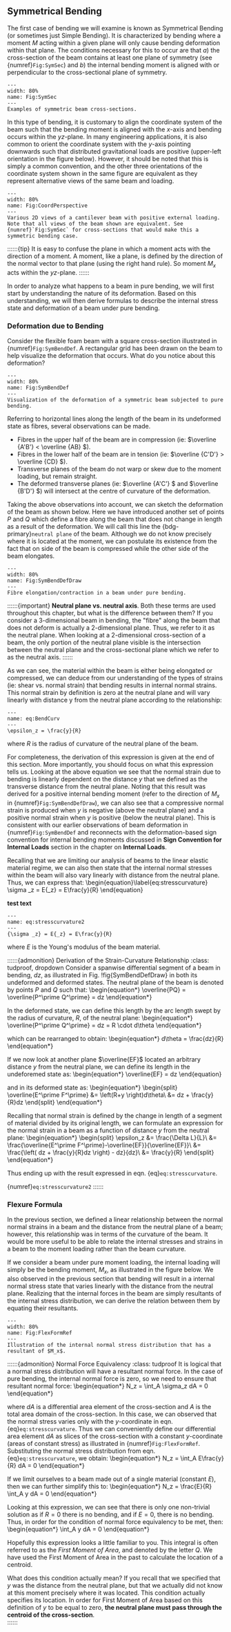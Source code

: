 ## Symmetrical Bending 
The first case of bending we will examine is known as Symmetrical Bending (or sometimes just Simple Bending). It is characterized by bending where a moment $M$ acting within a given plane will only cause bending deformation within that plane. The conditions necessary for this to occur are that *a*) the cross-section of the beam contains at least one plane of symmetry (see {numref}`Fig:SymSec`) and *b*) the internal bending moment is aligned with or perpendicular to the cross-sectional plane of symmetry. 

```{figure} ../figures/Symmetric_bending_sections_horz.svg
---
width: 80%
name: Fig:SymSec
---
Examples of symmetric beam cross-sections.
```
In this type of bending, it is customary to align the coordinate system of the beam such that the bending moment is aligned with the $x$-axis and bending occurs within the $yz$-plane. In many engineering applications, it is also common to orient the coordinate system with the $y$-axis pointing downwards such that distributed gravitational loads are positive (upper-left orientation in the figure below). However, it should be noted that this is simply a common convention, and the other three orientations of the coordinate system shown in the same figure are equivalent as they represent alternative views of the same beam and loading.

```{figure} ../figures/Symmetric_bending.svg
---
width: 80%
name: Fig:CoordPerspective
---
Various 2D views of a cantilever beam with positive external loading. Note that all views of the beam shown are equivalent. See {numref}`Fig:SymSec` for cross-sections that would make this a symmetric bending case.
```

::::::{tip}
It is easy to confuse the plane in which a moment acts with the direction of a moment. A moment, like a plane, is defined by the direction of the normal vector to that plane (using the right hand rule). So moment $M_x$ acts within the $yz$-plane.
::::::

In order to analyze what happens to a beam in pure bending, we will first start by understanding the nature of its deformation. Based on this understanding, we will then derive formulas to describe the internal stress state and deformation of a beam under pure bending.  

### Deformation due to Bending
Consider the flexible foam beam with a square cross-section illustrated in {numref}`Fig:SymBendDef`. A rectangular grid has been drawn on the beam to help visualize the deformation that occurs. What do you notice about this deformation?

```{figure} ../figures/Bending_deformation_foam_beam.png
---
width: 80%
name: Fig:SymBendDef
---
Visualization of the deformation of a symmetric beam subjected to pure bending.
```
Referring to horizontal lines along the length of the beam in its undeformed state as fibres, several observations can be made.
- Fibres in the upper half of the beam are in compression (ie: $\overline {A'B'}  < \overline {AB} $).
- Fibres in the lower half of the beam are in tension (ie: $\overline {C'D'}  > \overline {CD} $).
- Transverse planes of the beam do not warp or skew due to the moment loading, but remain straight.
- The deformed transverse planes (ie: $\overline {A'C'} $ and $\overline {B'D'} $) will intersect at the centre of curvature of the deformation.

Taking the above observations into account, we can sketch the deformation of the beam as shown below. Here we have introduced another set of points $P$ and $Q$ which define a fibre along the beam that does not change in length as a result of the deformation. We will call this line the {bdg-primary}`neutral plane` of the beam. Although we do not know precisely where it is located at the moment, we can postulate its existence from the fact that on side of the beam is compressed while the other side of the beam elongates. 


```{figure} ../figures/Bending_deformation_drawing3.svg
---
width: 80%
name: Fig:SymBendDefDraw
---
Fibre elongation/contraction in a beam under pure bending.
```

::::::{important}
**Neutral plane vs. neutral axis**. Both these terms are used throughout this chapter, but what is the difference between them? If you consider a 3-dimensional beam in bending, the "fibre" along the beam that does not deform is actually a 2-dimensional plane. Thus, we refer to it as the neutral plane. When looking at a 2-dimensional cross-section of a beam, the only portion of the neutral plane visible is the intersection between the neutral plane and the cross-sectional plane which we refer to as the neutral axis.
::::::

As we can see, the material within the beam is either being elongated or compressed, we can deduce from our understanding of the types of strains (ie: shear vs. normal strain) that bending results in internal normal strains. This normal strain by definition is zero at the neutral plane and will vary linearly with distance y from the neutral plane according to the relationship:

```{math}
---
name: eq:BendCurv
---
\epsilon_z = \frac{y}{R}
```

where $R$ is the radius of curvature of the neutral plane of the beam.

For completeness, the derivation of this expression is given at the end of this section. More importantly, you should focus on what this expression tells us. Looking at the above equation we see that the normal strain due to bending is linearly dependent on the distance $y$ that we defined as the transverse distance from the neutral plane. Noting that this result was derived for a positive internal bending moment (refer to the direction of $M_x$ in {numref}`Fig:SymBendDefDraw`), we can also see that a compressive normal strain is produced when $y$ is negative (above the neutral plane) and a positive normal strain when $y$ is positive (below the neutral plane). This is consistent with our earlier observations of beam deformation in {numref}`Fig:SymBendDef` and reconnects with the deformation-based sign convention for internal bending moments discussed in **Sign Convention for Internal Loads** section in the chapter on **Internal Loads**. 

Recalling that we are limiting our analysis of beams to the linear elastic material regime, we can also then state that the internal normal stresses within the beam will also vary linearly with distance from the neutral plane. Thus, we can express that:
    \begin{equation}\label{eq:stresscurvature}
        \sigma _z = E{_z} = E\frac{y}{R}
    \end{equation}

**test text**

```{math}
---
name: eq:stresscurvature2
---
{\sigma _z} = E{_z} = E\frac{y}{R}
```

where $E$ is the Young's modulus of the beam material.

::::::{admonition} Derivation of the Strain-Curvature Relationship
:class: tudproof, dropdown
Consider a spanwise differential segment of a beam in bending, $dz$, as illustrated in Fig. !fig{SymBendDefDraw} in both its undeformed and deformed states. The neutral plane of the beam is denoted by points $P$ and $Q$ such that:
    \begin{equation*}
        \overline{PQ} = \overline{P^\prime Q^\prime} = dz
    \end{equation*}

In the deformed state, we can define this length by the arc length swept by the radius of curvature, $R$, of the neutral plane:
    \begin{equation*}
        \overline{P^\prime Q^\prime} = dz = R \cdot d\theta
    \end{equation*}

which can be rearranged to obtain:
    \begin{equation*}
        d\theta = \frac{dz}{R}
    \end{equation*}

If we now look at another plane $\overline{EF}$ located an arbitrary distance $y$ from the neutral plane, we can define its length in the undeforemed state as:
    \begin{equation*}
        \overline{EF} = dz
    \end{equation}

and in its deformed state as:
    \begin{equation*}
        \begin{split}
            \overline{E^\prime F^\prime} &= \left(R+y \right)d\theta\\
            &= dz + \frac{y}{R}dz
        \end{split}
    \end{equation*}

Recalling that normal strain is defined by the change in length of a segment of material divided by its original length, we can formulate an expression for the normal strain in a beam as a function of distance $y$ from the neutral plane:
    \begin{equation*}
        \begin{split}
            \epsilon_z &= \frac{\Delta L}{L}\\
            &= \frac{\overline{E^\prime F^\prime}-\overline{EF}}{\overline{EF}}\\
            &= \frac{\left( dz + \frac{y}{R}dz \right) - dz}{dz}\\
            &= \frac{y}{R}
        \end{split}
    \end{equation*}

Thus ending up with the result expressed in eqn. {eq}`eq:stresscurvature`.

{numref}`eq:stresscurvature2`
::::::

### Flexure Formula
In the previous section, we defined a linear relationship between the normal normal strains in a beam and the distance from the neutral plane of a beam; however, this relationship was in terms of the curvature of the beam. It would be more useful to be able to relate the internal stresses and strains in a beam to the moment loading rather than the beam curvature. 

If we consider a beam under pure moment loading, the internal loading will simply be the bending moment, $M_x$, as illustrated in the figure below. We also observed in the previous section that bending will result in a internal normal stress state that varies linearly with the distance from the neutral plane. Realizing that the internal forces in the beam are simply resultants of the internal stress distribution, we can derive the relation between them by equating their resultants.

```{figure} ../figures/FlexureFormulaRef2.svg
---
width: 80%
name: Fig:FlexFormRef
---
Illustration of the internal normal stress distribution that has a resultant of $M_x$.
```

::::::{admonition} Normal Force Equivalency
:class: tudproof
It is logical that a normal stress distribution will have a resultant normal force. In the case of pure bending, the internal normal force is zero, so we need to ensure that resultant normal force:
    \begin{equation*}
    N_z = \int_A \sigma_z dA = 0
    \end{equation*}
    
where $dA$ is a differential area element of the cross-section and $A$ is the total area domain of the cross-section. In this case, we can observed that the normal stress varies only with the $y$-coordinate in eqn. {eq}`eq:stresscurvature`. Thus we can conveniently define our differential area element $dA$ as slices of the cross-section with a constant $y$-coordinate (areas of constant stress) as illustrated in {numref}`Fig:FlexFormRef`. Substituting the normal stress distribution from eqn. {eq}`eq:stresscurvature`, we obtain:
    \begin{equation*}
    N_z = \int_A E\frac{y}{R} dA = 0
    \end{equation*}
    
If we limit ourselves to a beam made out of a single material (constant $E$), then we can further simplify this to:
    \begin{equation*}
    N_z = \frac{E}{R} \int_A y dA = 0
    \end{equation*}
   
Looking at this expression, we can see that there is only one non-trivial solution as if $R = 0$ there is no bending, and if $E=0$, there is no bending. Thus, in order for the condition of normal force equivalency to be met, then:
    \begin{equation*}
    \int_A y dA = 0
    \end{equation*}
    
Hopefully this expression looks a little familiar to you. This integral is often referred to as the *First Moment of Area*, and denoted by the letter $Q$. We have used the First Moment of Area in the past to calculate the location of a centroid. 
    
What does this condition actually mean? If you recall that we specified that $y$ was the distance from the neutral plane, but that we actually did not know at this moment precisely where it was located. This condition actually specifies its location. In order for First Moment of Area based on this definition of $y$ to be equal to zero, **the neutral plane must pass through the centroid of the cross-section**.  
::::::